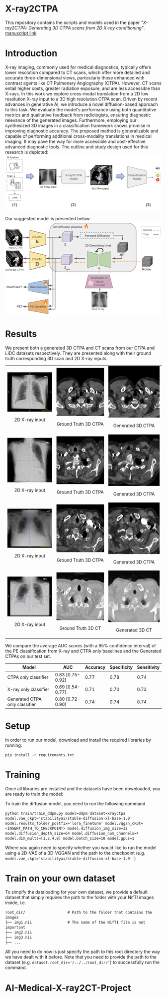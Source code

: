 # X-ray2CTPA

This repository contains the scripts and models used in the paper *"X-ray2CTPA: Generating 3D CTPA scans from 2D X-ray conditioning"*. [manuscript link](https://arxiv.org/abs/2406.16109)

# Introduction

X-ray imaging, commonly used for medical diagnostics, typically offers lower resolution compared to CT scans, which offer more detailed and accurate three-dimensional views, particularly those enhanced with contrast agents like CT Pulmonary Angiography (CTPA). However, CT scans entail higher costs, greater radiation exposure, and are less accessible than X-rays. 
In this work we explore cross-modal translation from a 2D low resolution X-ray input to a 3D high resolution CTPA scan. Driven by recent advances in generative AI, we introduce a novel diffusion-based approach to this task. We evaluate the model's performance using both quantitative metrics and qualitative feedback from radiologists, ensuring diagnostic relevance of the generated images. 
Furthermore, employing our synthesized 3D images in a classification framework shows promise in improving diagnostic accuracy. The proposed method is generalizable and capable of performing additional cross-modality translations in medical imaging. It may pave the way for more accessible and cost-effective advanced diagnostic tools.
The outline and study design used for this research is depicted: 
 ![](assets/outline.png)

Our suggested model is presented below:
![](assets/model.png)


# Results

We present both a generated 3D CTPA and CT scans from our CTPA and LIDC datasets respectively. They are presented along with their ground truth corresponding 3D scan and 2D X-ray inputs.

<table>
  <tr>
     <td>
      <img src="assets/4015007720739_xray.png" alt="X-ray" width="300"/>
      <br>
      <p align="center">2D X-ray input</p>
    </td>
    <td>
      <img src="assets/4015007720739_0.gif" alt="Ground Truth" width="300"/>
      <br>
      <p align="center">Ground Truth 3D CTPA</p>
    </td>
    <td>
      <img src="assets/4015007720739.gif" alt="Second GIF" width="300"/>
      <br>
      <p align="center">Generated 3D CTPA</p>
    </td>
  </tr>
  <tr>
     <td>
      <img src="assets/4015007782447_xray.png" alt="X-ray" width="300"/>
      <br>
      <p align="center">2D X-ray input</p>
    </td>
    <td>
      <img src="assets/4015007782447_0.gif" alt="Ground Truth" width="300"/>
      <br>
      <p align="center">Ground Truth 3D CTPA</p>
    </td>
    <td>
      <img src="assets/4015007782447.gif" alt="Second GIF" width="300"/>
      <br>
      <p align="center">Generated 3D CTPA</p>
    </td>
  </tr>
  <tr>
     <td>
      <img src="assets/4015008525303_xray.png" alt="X-ray" width="300"/>
      <br>
      <p align="center">2D X-ray input</p>
    </td>
    <td>
      <img src="assets/4015008525303_0.gif" alt="Ground Truth" width="300"/>
      <br>
      <p align="center">Ground Truth 3D CTPA</p>
    </td>
    <td>
      <img src="assets/4015008525303.gif" alt="Second GIF" width="300"/>
      <br>
      <p align="center">Generated 3D CTPA</p>
    </td>
  </tr>
  <tr>
     <td>
      <img src="assets/xray_lidc.png" alt="X-ray lidc" width="300"/>
      <br>
      <p align="center">2D X-ray input</p>
    </td>
    <td>
      <img src="assets/LIDC-IDRI-0046_0.gif" alt="Ground Truth LIDC" width="300"/>
      <br>
      <p align="center">Ground Truth 3D CT</p>
    </td>
    <td>
      <img src="assets/LIDC-IDRI-0046.gif" alt="Second GIF LIDC" width="300"/>
      <br>
      <p align="center">Generated 3D CT</p>
    </td>
  </tr>
</table>

We compare the average AUC scores (with a 95% confidence interval) of the PE classification from X-ray and CTPA only baselines and the Generated CTPAs on our test set. 

|    Model                       |       AUC       | Accuracy | Specificity | Sensitivity  |
|--------------------------------|-----------------|----------|-------------|--------------|
|CTPA only classifier            |0.83 [0.75-0.92] | 0.77     | 0.78        |   0.74       |
|X-ray only classifier           |0.69 [0.54-0.77] | 0.71     | 0.70        |   0.73       |
|Generated CTPA only classifier  |0.80 [0.72-0.90] | 0.74     | 0.74        |   0.74       |


# Setup
In order to run our model, download and install the required libraries by running: 
```
pip install -r requirements.txt
```

# Training
Once all libraries are installed and the datasets have been downloaded, you are ready to train the model:

To train the diffusion model, you need to run the following command
```
python train/train_ddpm.py model=ddpm dataset=xrayctpa model.vae_ckpt='stabilityai/stable-diffusion-xl-base-1.0' model.results_folder_postfix='lora_finetune' model.vqgan_ckpt=<INSERT_PATH_TO_CHECKPOINT> model.diffusion_img_size=32 model.diffusion_depth_size=64 model.diffusion_num_channels=4 model.dim_mults=[1,2,4,8] model.batch_size=10 model.gpus=1
```
Where you again need to specify whether you would like to run the model using a 2D-VAE of a 3D-VQGAN and the path to the checkpoint (e.g. ```model.vae_ckpt='stabilityai/stable-diffusion-xl-base-1.0''```)

# Train on your own dataset
To simpify the dataloading for your own dataset, we provide a default dataset that simply requires the path to the folder with your NifTI images inside, i.e.

    root_dir/					# Path to the folder that contains the images
    ├── img1.nii                # The name of the NifTI file is not important
    ├── img2.nii                    
    ├── img3.nii                     
    ├── ...                    

All you need to do now is just specify the path to this root directory the way we have dealt with it before. Note that you need to provide the path to the dataset (e.g. ```dataset.root_dir='/../../root_dir/'```) to successfully run the command.

# AI-Medical-X-ray2CT-Project
